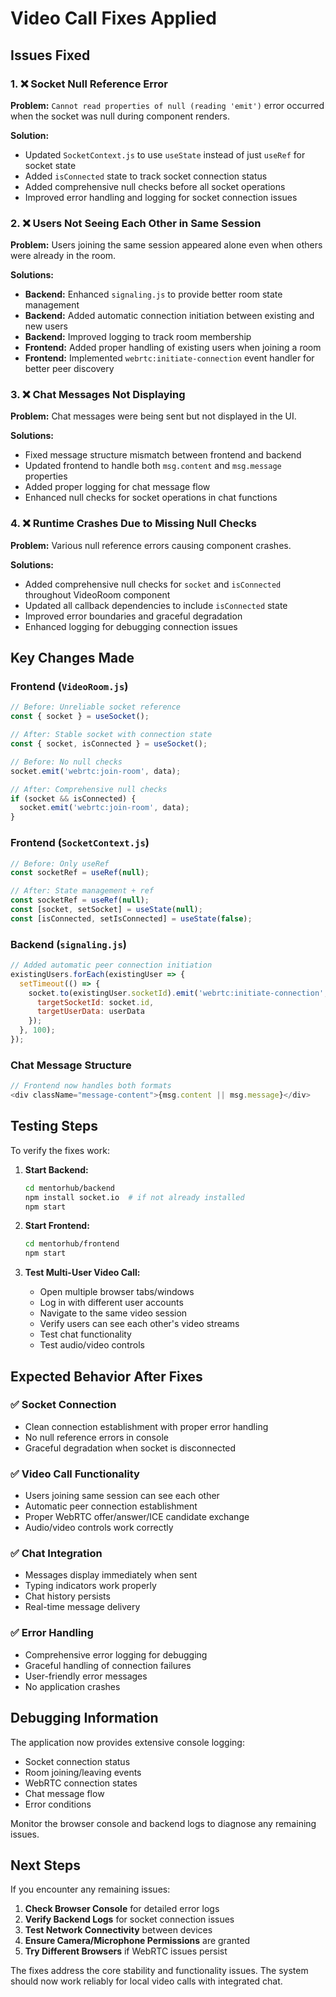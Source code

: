 # Video Call Fixes Applied

## Issues Fixed

### 1. ❌ **Socket Null Reference Error**
**Problem:** `Cannot read properties of null (reading 'emit')` error occurred when the socket was null during component renders.

**Solution:**
- Updated `SocketContext.js` to use `useState` instead of just `useRef` for socket state
- Added `isConnected` state to track socket connection status
- Added comprehensive null checks before all socket operations
- Improved error handling and logging for socket connection issues

### 2. ❌ **Users Not Seeing Each Other in Same Session**
**Problem:** Users joining the same session appeared alone even when others were already in the room.

**Solutions:**
- **Backend:** Enhanced `signaling.js` to provide better room state management
- **Backend:** Added automatic connection initiation between existing and new users
- **Backend:** Improved logging to track room membership
- **Frontend:** Added proper handling of existing users when joining a room
- **Frontend:** Implemented `webrtc:initiate-connection` event handler for better peer discovery

### 3. ❌ **Chat Messages Not Displaying**
**Problem:** Chat messages were being sent but not displayed in the UI.

**Solutions:**
- Fixed message structure mismatch between frontend and backend
- Updated frontend to handle both `msg.content` and `msg.message` properties
- Added proper logging for chat message flow
- Enhanced null checks for socket operations in chat functions

### 4. ❌ **Runtime Crashes Due to Missing Null Checks**
**Problem:** Various null reference errors causing component crashes.

**Solutions:**
- Added comprehensive null checks for `socket` and `isConnected` throughout VideoRoom component
- Updated all callback dependencies to include `isConnected` state
- Improved error boundaries and graceful degradation
- Enhanced logging for debugging connection issues

## Key Changes Made

### Frontend (`VideoRoom.js`)
```javascript
// Before: Unreliable socket reference
const { socket } = useSocket();

// After: Stable socket with connection state
const { socket, isConnected } = useSocket();

// Before: No null checks
socket.emit('webrtc:join-room', data);

// After: Comprehensive null checks
if (socket && isConnected) {
  socket.emit('webrtc:join-room', data);
}
```

### Frontend (`SocketContext.js`)
```javascript
// Before: Only useRef
const socketRef = useRef(null);

// After: State management + ref
const socketRef = useRef(null);
const [socket, setSocket] = useState(null);
const [isConnected, setIsConnected] = useState(false);
```

### Backend (`signaling.js`)
```javascript
// Added automatic peer connection initiation
existingUsers.forEach(existingUser => {
  setTimeout(() => {
    socket.to(existingUser.socketId).emit('webrtc:initiate-connection', {
      targetSocketId: socket.id,
      targetUserData: userData
    });
  }, 100);
});
```

### Chat Message Structure
```javascript
// Frontend now handles both formats
<div className="message-content">{msg.content || msg.message}</div>
```

## Testing Steps

To verify the fixes work:

1. **Start Backend:**
   ```bash
   cd mentorhub/backend
   npm install socket.io  # if not already installed
   npm start
   ```

2. **Start Frontend:**
   ```bash
   cd mentorhub/frontend
   npm start
   ```

3. **Test Multi-User Video Call:**
   - Open multiple browser tabs/windows
   - Log in with different user accounts
   - Navigate to the same video session
   - Verify users can see each other's video streams
   - Test chat functionality
   - Test audio/video controls

## Expected Behavior After Fixes

### ✅ **Socket Connection**
- Clean connection establishment with proper error handling
- No null reference errors in console
- Graceful degradation when socket is disconnected

### ✅ **Video Call Functionality**
- Users joining same session can see each other
- Automatic peer connection establishment
- Proper WebRTC offer/answer/ICE candidate exchange
- Audio/video controls work correctly

### ✅ **Chat Integration**
- Messages display immediately when sent
- Typing indicators work properly
- Chat history persists
- Real-time message delivery

### ✅ **Error Handling**
- Comprehensive error logging for debugging
- Graceful handling of connection failures
- User-friendly error messages
- No application crashes

## Debugging Information

The application now provides extensive console logging:
- Socket connection status
- Room joining/leaving events
- WebRTC connection states
- Chat message flow
- Error conditions

Monitor the browser console and backend logs to diagnose any remaining issues.

## Next Steps

If you encounter any remaining issues:

1. **Check Browser Console** for detailed error logs
2. **Verify Backend Logs** for socket connection issues  
3. **Test Network Connectivity** between devices
4. **Ensure Camera/Microphone Permissions** are granted
5. **Try Different Browsers** if WebRTC issues persist

The fixes address the core stability and functionality issues. The system should now work reliably for local video calls with integrated chat.